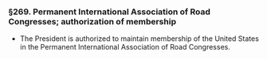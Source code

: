 ### §269. Permanent International Association of Road Congresses; authorization of membership
* The President is authorized to maintain membership of the United States in the Permanent International Association of Road Congresses.
